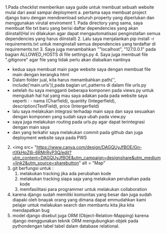 1.Pada checklist memberikan saya guide untuk membuat sebuah website mulai dari awal sampai deployment
a. pertama saya membuat project django baru dengan mendownload seluruh property yang diperlukan dan menggunakan virutal enviroment
    1. Pada directory yang sama, saya membuat file txt baru yang berisi daftar dependencies yang akan diinstall(Hal ini dilakukan agar dapat mengautomatisasi penginstallan semua dependencies yang harus diinstall)
    2. Lalu saya menjalankan pip install -r requirements.txt untuk menginstall semua dependencies yang terdaftar di requirements.txt
    3. Saya juga menambahkan ""localhost", "127.0.0.1" pada bagian ALLOWED_HOSTS di file settings.py
    4. Saya juga membuat file ".gitignore" agar file yang tidak perlu akan diabaikan nantinya  

- kedua saya membuat main page website saya dengan membuat file main dengan kerangka html
- Dalam folder jual, kita harus menambahkan path('', include('main.urls')),pada bagian url_patterns di dalam file urls.py
- setelah itu saya mengganti beberapa komponen pada views.py untuk mengubah hal hal yang mau saya adakan pada pada website saya seperti : - nama (Charfield), quantity (Integerfield), description(TextField), price (Intergerfield)
- lalu saya melakukan integrasi terhadap main saya dan saya sesuaikan dengan komponen yang sudah saya ubah pada view.py
- saya juga melakukan routing pada urls.py agar dapat terintegrasi dengan main saya
- dan yang terkahir saya melakukan commit pada github dan juga deployment website saya pada PWS
2. <img src= "https://www.canva.com/design/DAGQUyJfBOE/Gn-rtXkHpZ6i-6RMrRyP3Q/edit?utm_content=DAGQUyJfBOE&utm_campaign=designshare&utm_medium=link2&utm_source=sharebutton" alt = "Map"
3. git berfungsi untuk :
    1. melakukan tracking jika ada perubahan kode
    2. melakukan tracking siapa saja yang melakukan perubahan pada kode
    3. memfasilitasi para programmer untuk melakukan collaboration
4. karena django sudah memiliki komunitas yang besar dan juga sudah diapaki oleh bnayak orang yang dimana dapat emmudahkan kami pelajar untuk melakukan search dan membantu kita jika kita mendapatkan bug 
5. model django disebut juga ORM (Object-Relation-Mapping) karena django menggunakan teknik ORM mengubungkan objek pada pythondengan tabel tabel dalam database relational.
